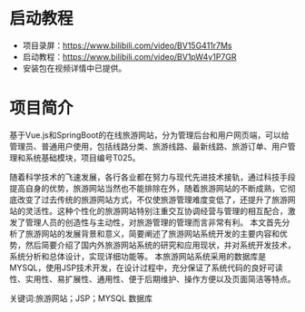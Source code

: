 # 启动教程

- 项目录屏：https://www.bilibili.com/video/BV15G411r7Ms
- 启动教程：https://www.bilibili.com/video/BV1pW4y1P7GR
- 安装包在视频详情中已提供。


# 项目简介
基于Vue.js和SpringBoot的在线旅游网站，分为管理后台和用户网页端，可以给管理员、普通用户使用，包括线路分类、旅游线路、最新线路、旅游订单、用户管理和系统基础模块，项目编号T025。

随着科学技术的飞速发展，各行各业都在努力与现代先进技术接轨，通过科技手段提高自身的优势，旅游网站当然也不能排除在外，随着旅游网站的不断成熟，它彻底改变了过去传统的旅游网站方式，不仅使旅游管理难度变低了，还提升了旅游网站的灵活性。这种个性化的旅游网站特别注重交互协调经营与管理的相互配合，激发了管理人员的创造性与主动性，对旅游管理的管理而言非常有利。
本文首先分析了旅游网站的发展背景和意义，简要阐述了旅游网站系统开发的主要内容和优势，然后简要介绍了国内外旅游网站系统的研究和应用现状，并对系统开发技术，系统分析和总体设计，实现详细功能等。
本旅游网站系统采用的数据库是MYSQL，使用JSP技术开发，在设计过程中，充分保证了系统代码的良好可读性、实用性、易扩展性、通用性、便于后期维护、操作方便以及页面简洁等特点。

关键词:旅游网站；JSP；MYSQL 数据库
 
